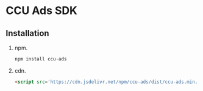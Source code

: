 # CCU Ads SDK

## Installation

1. npm.
    ```javascript
    npm install ccu-ads
    ```

1. cdn.
    ```html
    <script src='https://cdn.jsdelivr.net/npm/ccu-ads/dist/ccu-ads.min.js' />
    ```